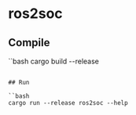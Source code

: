 # ros2soc


## Compile 

``bash
cargo build --release
```

## Run

``bash
cargo run --release ros2soc --help
```
